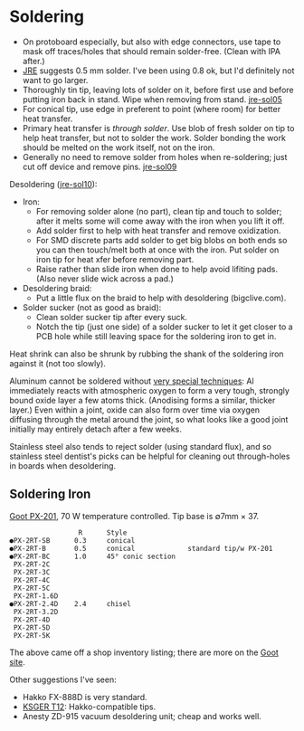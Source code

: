 Soldering
=========

- On protoboard especially, but also with edge connectors, use tape to mask
  off traces/holes that should remain solder-free. (Clean with IPA after.)
- [JRE] suggests 0.5 mm solder. I've been using 0.8 ok, but I'd
  definitely not want to go larger.
- Thoroughly tin tip, leaving lots of solder on it, before first use
  and before putting iron back in stand. Wipe when removing from
  stand. [jre-sol05]
- For conical tip, use edge in preferent to point (where room) for
  better heat transfer.
- Primary heat transfer is _through solder_. Use blob of fresh solder
  on tip to help heat transfer, but not to solder the work. Solder
  bonding the work should be melted on the work itself, not on the iron.
- Generally no need to remove solder from holes when re-soldering;
  just cut off device and remove pins. [jre-sol09]

Desoldering ([jre-sol10]):
- Iron:
  - For removing solder alone (no part), clean tip and touch to solder;
    after it melts some will come away with the iron when you lift it off.
  - Add solder first to help with heat transfer and remove oxidization.
  - For SMD discrete parts add solder to get big blobs on both ends so you
    can then touch/melt both at once with the iron. Put solder on iron tip
    for heat xfer before removing part.
  - Raise rather than slide iron when done to help avoid lifiting pads.
    (Also never slide wick across a pad.)
- Desoldering braid:
  - Put a little flux on the braid to help with desoldering (bigclive.com).
- Solder sucker (not as good as braid):
  - Clean solder sucker tip after every suck.
  - Notch the tip (just one side) of a solder sucker to let it get closer
    to a PCB hole while still leaving space for the soldering iron to get
    in.

Heat shrink can also be shrunk by rubbing the shank of the soldering
iron against it (not too slowly).

Aluminum cannot be soldered without [very special techniques][Al]: Al
immediately reacts with atmospheric oxygen to form a very tough, strongly
bound oxide layer a few atoms thick. (Anodising forms a similar, thicker
layer.) Even within a joint, oxide can also form over time via oxygen
diffusing through the metal around the joint, so what looks like a good
joint initially may entirely detach after a few weeks.

Stainless steel also tends to reject solder (using standard flux), and so
stainless steel dentist's picks can be helpful for cleaning out
through-holes in boards when desoldering.


Soldering Iron
--------------

[Goot PX-201], 70 W temperature controlled. Tip base is ∅7mm × 37.

                     R      Style
    ●PX-2RT-SB      0.3     conical
    ●PX-2RT-B       0.5     conical             standard tip/w PX-201
    ●PX-2RT-BC      1.0     45° conic section
     PX-2RT-2C
     PX-2RT-3C
     PX-2RT-4C
     PX-2RT-5C
     PX-2RT-1.6D
    ●PX-2RT-2.4D    2.4     chisel
     PX-2RT-3.2D
     PX-2RT-4D
     PX-2RT-5D
     PX-2RT-5K

The above came off a shop inventory listing; there are more on the
[Goot site][goot px-201].

Other suggestions I've seen:
- Hakko FX-888D is very standard.
- [KSGER T12]: Hakko-compatible tips.
- Anesty ZD-915 vacuum desoldering unit; cheap and works well.

<!-------------------------------------------------------------------->
[Al]: https://users.monash.edu.au/~ralphk/solder-aluminium.html
[jre]: https://josepheoff.github.io/posts/howtosolder-toc
[jre-sol05]: https://josepheoff.github.io/posts/howtosolder-5getstarted
[jre-sol09]: https://josepheoff.github.io/posts/howtosolder-9throughhole-remove
[jre-sol10]: https://josepheoff.github.io/posts/howtosolder-10soldersucker

[goot px-201]: http://www.goot.jp/en/handakote/px-201/
[KSGER T12]: https://www.amazon.com/dp/B07PMZGPQQ
